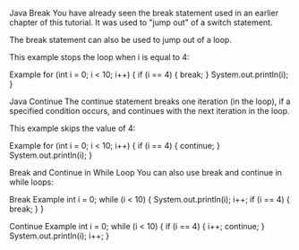Java Break
You have already seen the break statement used in an earlier chapter of this tutorial. It was used to "jump out" of a switch statement.

The break statement can also be used to jump out of a loop.

This example stops the loop when i is equal to 4:

Example
for (int i = 0; i < 10; i++) {
  if (i == 4) {
    break;
  }
  System.out.println(i);
}
 

Java Continue
The continue statement breaks one iteration (in the loop), if a specified condition occurs, and continues with the next iteration in the loop.

This example skips the value of 4:

Example
for (int i = 0; i < 10; i++) {
  if (i == 4) {
    continue;
  }
  System.out.println(i);
}
 

Break and Continue in While Loop
You can also use break and continue in while loops:

Break Example
int i = 0;
while (i < 10) {
  System.out.println(i);
  i++;
  if (i == 4) {
    break;
  }
}
 

Continue Example
int i = 0;
while (i < 10) {
  if (i == 4) {
    i++;
    continue;
  }
  System.out.println(i);
  i++;
}
 

